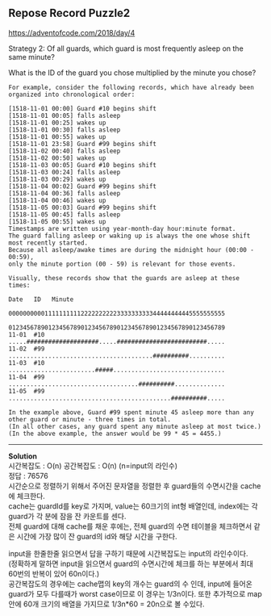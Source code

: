 ## Repose Record Puzzle2

https://adventofcode.com/2018/day/4

Strategy 2: Of all guards, which guard is most frequently asleep on the same minute?

What is the ID of the guard you chose multiplied by the minute you chose?  


```
For example, consider the following records, which have already been organized into chronological order:

[1518-11-01 00:00] Guard #10 begins shift
[1518-11-01 00:05] falls asleep
[1518-11-01 00:25] wakes up
[1518-11-01 00:30] falls asleep
[1518-11-01 00:55] wakes up
[1518-11-01 23:58] Guard #99 begins shift
[1518-11-02 00:40] falls asleep
[1518-11-02 00:50] wakes up
[1518-11-03 00:05] Guard #10 begins shift
[1518-11-03 00:24] falls asleep
[1518-11-03 00:29] wakes up
[1518-11-04 00:02] Guard #99 begins shift
[1518-11-04 00:36] falls asleep
[1518-11-04 00:46] wakes up
[1518-11-05 00:03] Guard #99 begins shift
[1518-11-05 00:45] falls asleep
[1518-11-05 00:55] wakes up
Timestamps are written using year-month-day hour:minute format. 
The guard falling asleep or waking up is always the one whose shift most recently started. 
Because all asleep/awake times are during the midnight hour (00:00 - 00:59), 
only the minute portion (00 - 59) is relevant for those events.

Visually, these records show that the guards are asleep at these times:

Date   ID   Minute
            000000000011111111112222222222333333333344444444445555555555
            012345678901234567890123456789012345678901234567890123456789
11-01  #10  .....####################.....#########################.....
11-02  #99  ........................................##########..........
11-03  #10  ........................#####...............................
11-04  #99  ....................................##########..............
11-05  #99  .............................................##########.....

In the example above, Guard #99 spent minute 45 asleep more than any other guard or minute - three times in total.  
(In all other cases, any guard spent any minute asleep at most twice.)
(In the above example, the answer would be 99 * 45 = 4455.)
```

---------------------------

**Solution**  
시간복잡도 : O(n) 공간복잡도 : O(n) (n=input의 라인수)  
정답 : 76576  
시간순으로 정렬하기 위해서 주어진 문자열을 정렬한 후 guard들의 수면시간을 cache에 체크한다.   
cache는 guardId를 key로 가지며, value는 60크기의 int형 배열인데, 
index에는 각 guard가 각 분에 잠을 잔 카운트를 센다.  
전체 guard에 대해 cache를 채운 후에는, 전체 guard의 수면 테이블을 체크하면서 같은 시간에 가장 많이 잔 guard의 id와 해당 시간을 구한다.  

input을 한줄한줄 읽으면서 답을 구하기 때문에 시간복잡도는 input의 라인수이다.  
(정확하게 말하면 input을 읽으면서 guard의 수면시간에 체크를 하는 부분에서 최대 60번의 반복이 있어 60n이다.)  
공간복잡도의 경우에는 cache맵의 key의 개수는 guard의 수 인데, input에 들어온 guard가 모두 다를때가 worst case이므로 이 경우는 1/3n이다.
또한 추가적으로 map안에 60개 크기의 배열을 가지므로 1/3n*60 = 20n으로 볼 수있다.
